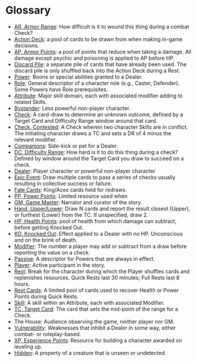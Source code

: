 # Glossary

- [AR, Armor Range](01_PlayerGuide_Full.md#health-and-armor): How difficult is it to
  wound this thing during a combat Check?
- [Action Deck](01_PlayerGuide_Full.md#the-action-deck): a pool of cards to be drawn
   from when making in-game decisions.
- [AP, Armor Points](01_PlayerGuide_Full.md#health-and-armor): a pool of points that
  reduce when taking a damage. All damage except psychic and poisoning is applied to AP
  before HP.
- [Discard Pile](01_PlayerGuide_Full.md#the-action-deck): a separate pile of cards that
  have already been used. The discard pile is only shuffled back into the Action Deck
  during a Rest.
- [Power](03_CharacterCreation.md#choose-your-powers): Boons or special abilities granted
  to a Dealer.
- [Role](03_CharacterCreation.md#choose-your-role): General descriptor of a character role
  (e.g., Caster, Defender). Some Powers have Role prerequisites.
- [Attribute](01_PlayerGuide_Full.md#attributes-skills-and-modifiers): Major skill
  domain, each with associated modifier adding to related Skills.
- [Bystander](01_PlayerGuide_Full.md#dealers-bystanders-and-companions): Less powerful
  non-player character.
- [Check](01_PlayerGuide_Full.md#making-a-check): A card-draw to determine an unknown
  outcome, defined by a Target Card and Difficulty Range window around that card.
- [Check, Contested](01_PlayerGuide_Full.md#contested-checks): A Check wherein two
  character Skills are in conflict. The initiating character draws a TC and sets a DR of
  4 minus the relevant modifier.
- [Companions](01_PlayerGuide_Full.md#dealers-bystanders-and-companions): Side-kick or
  pet for a Dealer.
- [DC, Difficulty Range](01_PlayerGuide_Full.md#making-a-check): How hard is it to do
  this thing during a check? Defined by window around the Target Card you draw to
  succeed on a check.
- [Dealer](01_PlayerGuide_Full.md#dealers-bystanders-and-companions): Player character
  or powerful non-player character
- [Epic Event](01_PlayerGuide_Full.md#epic-events): Draw multiple cards to pass a series
  of checks usually resulting in collective success or failure.
- [Fate Cards](01_PlayerGuide_Full.md#fate-cards): King/Aces cards held for redraws.
- [PP, Power Points](03_CharacterCreation.md#choose-your-powers): Limited resource used
  when
- [GM, Game Master](01_PlayerGuide_Full.md#what-is-a-tabletop-game-system?): Narrator
  and curator of the story.
- [Hand, Upper/Lower](01_PlayerGuide_Full.md#upper-and-lower-hand): Draw N cards and report
  the result closest (Upper), or furthest (Lower) from the TC. If unspecified, draw 2.
- [HP, Health Points](01_PlayerGuide_Full.md#health-and-armor): pool of health from
  which damage can subtract, before getting Knocked Out.
- [KO, Knocked Out](01_PlayerGuide_Full.md#effects): Effect applied to a Dealer with no
  HP. Unconscious and on the brink of death.
- [Modifier](01_PlayerGuide_Full.md#attributes-skills-and-modifiers): The number a
  player may add or subtract from a draw before reporting the value on a check.
- [Passive](03_CharacterCreation.md#choose-your-powers): A descriptor for Powers that are
  always in effect.
- [Player](01_PlayerGuide_Full.md#what-is-a-tabletop-game-system?): Active participant
  in the story.
- [Rest](01_PlayerGuide_Full.md#rests): Break for the character during which the Player
  shuffles cards and replenishes resources. Quick Rests last 30 minutes; Full Rests last
  8 hours.
- [Rest Cards](01_PlayerGuide_Full.md#rests): A limited pool of cards used to recover
  Health or Power Points during Quick Rests.
- [Skill](01_PlayerGuide_Full.md#attributes-skills-and-modifiers): A skill within an
  Attribute, each with associated Modifier.
- [TC, Target Card](01_PlayerGuide_Full.md#making-a-check): The card that sets the
  mid-point of the range for a Check.
- The House: Audience observing the game, neither player nor GM.
- [Vulnerability](03_CharacterCreation.md#choose-your-vulnerabilities): Weaknesses that
  inhibit a Dealer in some way, either combat- or roleplay-based.
- [XP, Experience Points](03_CharacterCreation.md#using-experience-points-xp): Resource for
  building a character awarded on leveling up.
- [Hidden](01_PlayerGuide_Full.md#light-and-vision): A property of a creature that is
  unseen or undetected.
